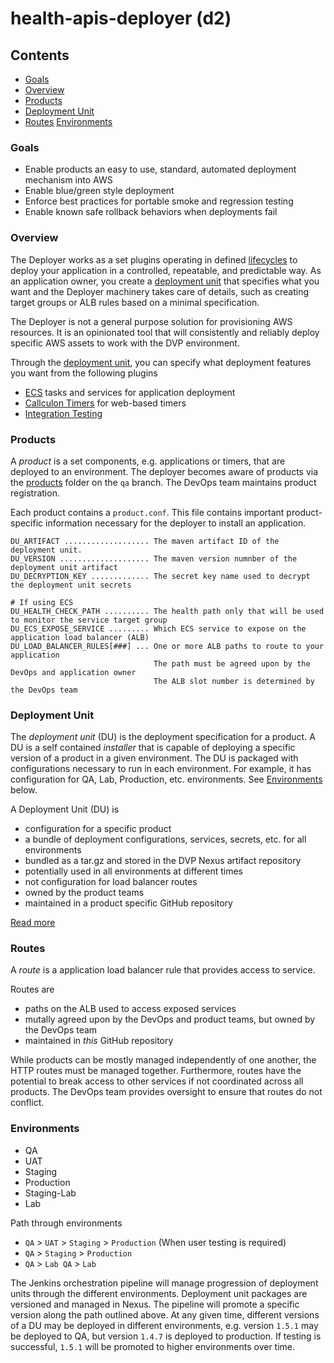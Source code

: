 # health-apis-deployer (d2)

## Contents
- [Goals](#goals)
- [Overview](#overview)
- [Products](#products)
- [Deployment Unit](#deployment-unit)
- [Routes](#routes)
 [Environments](#environments)

### Goals
- Enable products an easy to use, standard, automated deployment mechanism into AWS
- Enable blue/green style deployment
- Enforce best practices for portable smoke and regression testing
- Enable known safe rollback behaviors when deployments fail

### Overview
The Deployer works as a set plugins operating in defined [lifecycles](docs/lifecycles.md) to deploy your application in a controlled, repeatable, and predictable way. As an application owner, you create a [deployment unit](docs/deployment-unit.md) that specifies what you want and the Deployer machinery takes care of details, such as creating target groups or ALB rules based on a minimal specification.

The Deployer is not a general purpose solution for provisioning AWS resources. It is an opinionated tool that will consistently and reliably deploy specific AWS assets to work with the DVP environment.

Through the [deployment unit](docs/deployment-unit.md), you can specify what deployment features you want from the following plugins
- [ECS](docs/ecs.md) tasks and services for application deployment
- [Callculon Timers](docs/timer.md) for web-based timers
- [Integration Testing](docs/it.md)

### Products
A _product_ is a set components, e.g. applications or timers, that are deployed to an environment.
The deployer becomes aware of products via the [products](https://github.com/department-of-veterans-affairs/health-apis-deployer/tree/qa/products) folder on the `qa` branch. The DevOps team maintains product registration.

Each product contains a `product.conf`. This file contains important product-specific information necessary for the deployer to install an application.

```
DU_ARTIFACT ................... The maven artifact ID of the deployment unit.
DU_VERSION .................... The maven version numnber of the deployment unit artifact
DU_DECRYPTION_KEY ............. The secret key name used to decrypt the deployment unit secrets

# If using ECS
DU_HEALTH_CHECK_PATH .......... The health path only that will be used to monitor the service target group
DU_ECS_EXPOSE_SERVICE ......... Which ECS service to expose on the application load balancer (ALB)
DU_LOAD_BALANCER_RULES[###] ... One or more ALB paths to route to your application
                                The path must be agreed upon by the DevOps and application owner
                                The ALB slot number is determined by the DevOps team 
```


### Deployment Unit
The _deployment unit_ (DU) is the deployment specification for a product. A DU is a self contained
_installer_ that is capable of deploying a specific version of a product in a given environment.
The DU is packaged with configurations necessary to run in each environment. For example, it has
configuration for QA, Lab, Production, etc. environments. See [Environments](#environments) below.

A Deployment Unit (DU) is
- configuration for a specific product
- a bundle of deployment configurations, services, secrets, etc. for all environments
- bundled as a tar.gz and stored in the DVP Nexus artifact repository
- potentially used in all environments at different times
- not configuration for load balancer routes
- owned by the product teams
- maintained in a product specific GitHub repository

[Read more](docs/deployment-unit.md)


### Routes
A _route_ is a application load balancer rule that provides access to service.

Routes are
- paths on the ALB used to access exposed services
- mutally agreed upon by the DevOps and product teams, but owned by the DevOps team
- maintained in _this_ GitHub repository

While products can be mostly managed independently of one another, the HTTP routes must be
managed together. Furthermore, routes have the potential to break access to other services if not
coordinated across all products. The DevOps team provides oversight to ensure that routes do not
conflict.


### Environments
- QA
- UAT
- Staging
- Production
- Staging-Lab
- Lab

Path through environments
- `QA` > `UAT` > `Staging` > `Production` (When user testing is required)
- `QA` > `Staging` > `Production`
- `QA` > `Lab QA` > `Lab`

The Jenkins orchestration pipeline will manage progression of deployment units through the
different environments. Deployment unit packages are versioned and managed in Nexus. The
pipeline will promote a specific version along the path outlined above. At any given time,
different versions of a DU may be deployed in different environments, e.g. version `1.5.1`
may be deployed to QA, but version `1.4.7` is deployed to production. If testing is
successful, `1.5.1` will be promoted to higher environments over time.

